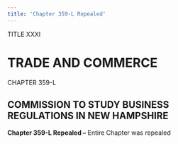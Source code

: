 ```yaml
---
title: 'Chapter 359-L Repealed'
---
```


TITLE XXXI
                                             
TRADE AND COMMERCE
==================

CHAPTER 359-L
                                             
COMMISSION TO STUDY BUSINESS REGULATIONS IN NEW HAMPSHIRE
---------------------------------------------------------

**Chapter 359-L Repealed –** Entire Chapter was repealed

